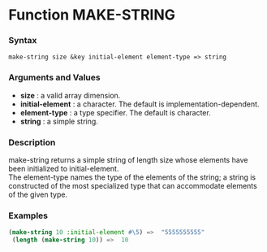 <!-- Generated on 05/10/2020 by https://github.com/anto2oo/clhs-evolved -->

# Function MAKE-STRING

### Syntax
`make-string size &key initial-element element-type => string`  


### Arguments and Values
- **size** : a valid array dimension.   
- **initial-element** : a character.  The default is implementation-dependent.   
- **element-type** : a type specifier. The default is character.   
- **string** : a simple string.   


### Description
make-string returns a simple string of length size whose elements have been initialized to initial-element.  
 The element-type names the type of the elements of the string; a string is constructed of the most specialized type that can accommodate elements of the given type.



### Examples
```lisp 
(make-string 10 :initial-element #\5) =>  "5555555555"
 (length (make-string 10)) =>  10
```
